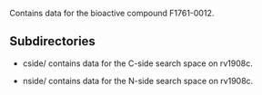 Contains data for the bioactive compound F1761-0012.

## Subdirectories

- cside/ contains data for the C-side search space on rv1908c.

- nside/ contains data for the N-side search space on rv1908c.


